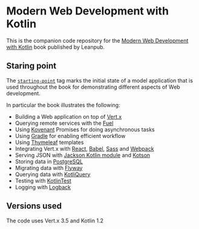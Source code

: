 # Modern Web Development with Kotlin

This is the companion code repository for the [Modern Web Development with Kotlin](https://leanpub.com/modern-web-development-with-kotlin) book published by Leanpub.

## Staring point

The [`starting-point`](https://github.com/denisftw/modern-web-kotlin/releases/tag/starting-point) tag marks the initial state of a model application that is used throughout the book for demonstrating different aspects of Web development.

In particular the book illustrates the following:

* Building a Web application on top of [Vert.x](http://vertx.io/)
* Querying remote services with the [Fuel](https://github.com/kittinunf/Fuel)
* Using [Kovenant](https://github.com/mplatvoet/kovenant) Promises for doing asynchronous tasks
* Using [Gradle](https://gradle.org/) for enabling efficient workflow
* Using [Thymeleaf](http://www.thymeleaf.org/) templates
* Integrating Vert.x with [React](https://facebook.github.io/react/), [Babel](https://babeljs.io/), [Sass](http://sass-lang.com/) and [Webpack](https://webpack.github.io/)
* Serving JSON with [Jackson Kotlin module](https://github.com/FasterXML/jackson-module-kotlin) and [Kotson](https://github.com/SalomonBrys/Kotson)
* Storing data in [PostgreSQL](https://www.postgresql.org/)
* Migrating data with [Flyway](https://flywaydb.org/)
* Querying data with [KotliQuery](https://github.com/seratch/kotliquery)
* Testing with [KotlinTest](https://github.com/kotlintest/kotlintest)
* Logging with [Logback](http://logback.qos.ch/)

## Versions used

The code uses Vert.x 3.5 and Kotlin 1.2

